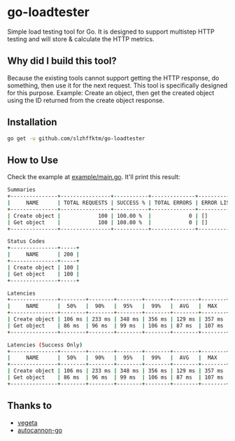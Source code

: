 # go-loadtester

Simple load testing tool for Go. It is designed to support multistep HTTP testing and will store & calculate the HTTP metrics.

## Why did I build this tool?

Because the existing tools cannot support getting the HTTP response, do something, then use it for the next request.
This tool is specifically designed for this purpose.
Example: Create an object, then get the created object using the ID returned from the create object response.

## Installation

```bash
go get -u github.com/slzhffktm/go-loadtester
```

## How to Use

Check the example at [example/main.go](example/main.go).
It'll print this result:

```bash
Summaries
+---------------+----------------+-----------+--------------+-------------+
|     NAME      | TOTAL REQUESTS | SUCCESS % | TOTAL ERRORS | ERROR LISTS |
+---------------+----------------+-----------+--------------+-------------+
| Create object |            100 | 100.00 %  |            0 | []          |
| Get object    |            100 | 100.00 %  |            0 | []          |
+---------------+----------------+-----------+--------------+-------------+

Status Codes
+---------------+-----+
|     NAME      | 200 |
+---------------+-----+
| Create object | 100 |
| Get object    | 100 |
+---------------+-----+

Latencies
+---------------+--------+--------+--------+--------+--------+--------+-------+
|     NAME      |  50%   |  90%   |  95%   |  99%   |  AVG   |  MAX   |  MIN  |
+---------------+--------+--------+--------+--------+--------+--------+-------+
| Create object | 106 ms | 233 ms | 348 ms | 356 ms | 129 ms | 357 ms | 88 ms |
| Get object    | 86 ms  | 96 ms  | 99 ms  | 106 ms | 87 ms  | 107 ms | 75 ms |
+---------------+--------+--------+--------+--------+--------+--------+-------+

Latencies (Success Only)
+---------------+--------+--------+--------+--------+--------+--------+-------+
|     NAME      |  50%   |  90%   |  95%   |  99%   |  AVG   |  MAX   |  MIN  |
+---------------+--------+--------+--------+--------+--------+--------+-------+
| Create object | 106 ms | 233 ms | 348 ms | 356 ms | 129 ms | 357 ms | 88 ms |
| Get object    | 86 ms  | 96 ms  | 99 ms  | 106 ms | 87 ms  | 107 ms | 75 ms |
+---------------+--------+--------+--------+--------+--------+--------+-------+
```

## Thanks to

- [vegeta](https://github.com/tsenart/vegeta/tree/master)
- [autocannon-go](https://github.com/GlenTiki/autocannon-go/tree/master)
